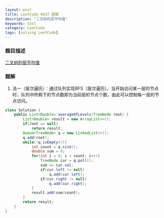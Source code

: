 ```yaml
---
layout: post
title: LeetCode 0637 题解
description: "二叉树的层平均值"
keywords: test
category: LeetCode
tags: [solving LeetCode]
---
```


### 题目描述
[二叉树的层平均值](https://leetcode-cn.com/problems/average-of-levels-in-binary-tree/)

### 题解
1. 法一（层次遍历）：通过队列实现BFS（层次遍历）。当开始访问某一层的节点时，队列中所剩下的节点数即为当前层的节点个数，由此可以控制每一层的节点访问。
```java
class Solution {
    public List<Double> averageOfLevels(TreeNode root) {
        List<Double> result = new ArrayList<>();
        if(root == null)
            return result;
        Queue<TreeNode> q = new LinkedList<>();
        q.add(root);
        while(!q.isEmpty()){
            int count = q.size();
            double sum = 0;
            for(int i = 0; i < count; i++){
                TreeNode cur = q.poll();
                sum += cur.val;
                if(cur.left != null)
                    q.add(cur.left);
                if(cur.right != null)
                    q.add(cur.right);
            }
            result.add(sum/count);
        }
        return result;
    }
}
```